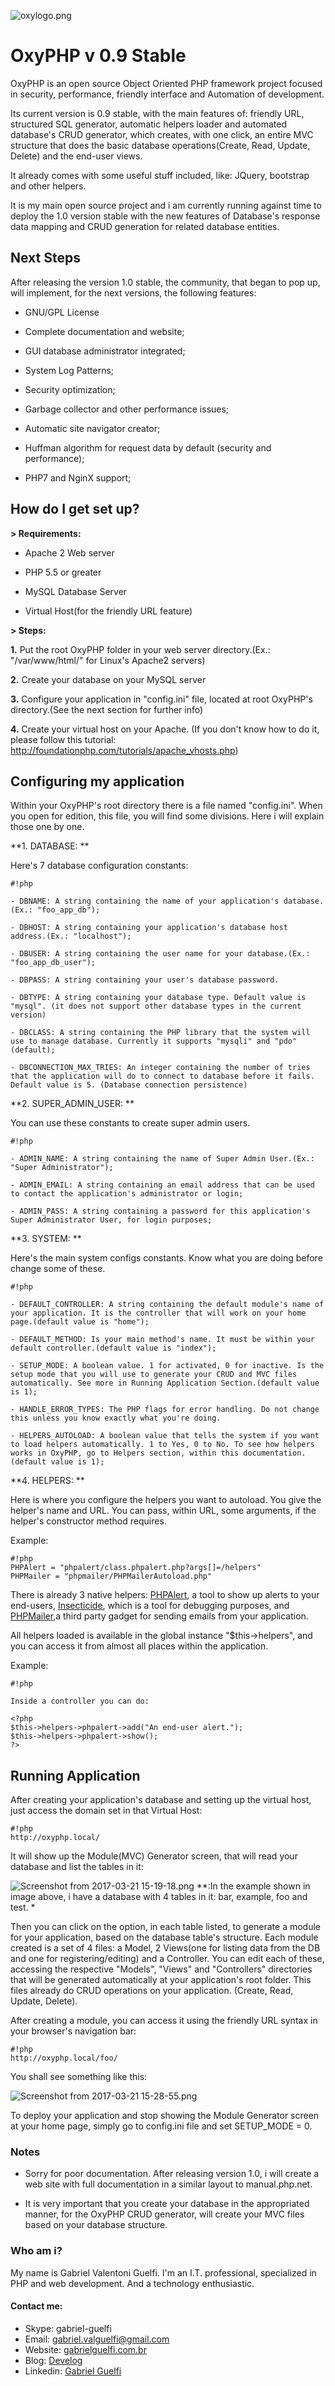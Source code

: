 ![oxylogo.png](https://bitbucket.org/repo/p6xdM7/images/2318018827-oxylogo.png)

# OxyPHP v 0.9 Stable #

OxyPHP is an open source Object Oriented PHP framework project focused in security, performance, friendly interface and Automation of development.

Its current version is 0.9 stable, with the main features of: friendly URL, structured SQL generator, automatic helpers loader and automated database's CRUD generator, which creates, with one click, an entire MVC structure that does the basic database operations(Create, Read, Update, Delete) and the end-user views.

It already comes with some useful stuff included, like: JQuery, bootstrap and other helpers.

It is my main open source project and i am currently running against time to deploy the 1.0 version stable with the new features of Database's response data mapping and CRUD generation for related database entities.



## Next Steps ##


After releasing the version 1.0 stable, the community, that began to pop up, will implement, for the next versions, the following features:

- GNU/GPL License

- Complete documentation and website;

- GUI database administrator integrated;

- System Log Patterns;

- Security optimization;

- Garbage collector and other performance issues;

- Automatic site navigator creator;

- Huffman algorithm for request data by default (security and performance);

- PHP7 and NginX support;



## How do I get set up? ##


**> Requirements:**

- Apache 2 Web server

- PHP 5.5 or greater

- MySQL Database Server

- Virtual Host(for the friendly URL feature)


**> Steps:**

**1.** Put the root OxyPHP folder in your web server directory.(Ex.: "/var/www/html/" for Linux's Apache2 servers)

**2.** Create your database on your MySQL server

**3.** Configure your application in "config.ini" file, located at root OxyPHP's directory.(See the next section for further info)

**4.** Create your virtual host on your Apache. (If you don't know how to do it, please follow this tutorial: http://foundationphp.com/tutorials/apache_vhosts.php)



## Configuring my application ##

Within your OxyPHP's root directory there is a file named "config.ini". When you open for edition, this file, you will find some divisions. Here i will explain those one by one.

**1. DATABASE: ** 

Here's 7 database configuration constants:
```
#!php

- DBNAME: A string containing the name of your application's database.(Ex.: "foo_app_db");

- DBHOST: A string containing your application's database host address.(Ex.: "localhost");

- DBUSER: A string containing the user name for your database.(Ex.: "foo_app_db_user");

- DBPASS: A string containing your user's database password.

- DBTYPE: A string containing your database type. Default value is "mysql". (it does not support other database types in the current version)

- DBCLASS: A string containing the PHP library that the system will use to manage database. Currently it supports "mysqli" and "pdo"(default);

- DBCONNECTION_MAX_TRIES: An integer containing the number of tries that the application will do to connect to database before it fails. Default value is 5. (Database connection persistence)

```

**2. SUPER_ADMIN_USER: **

You can use these constants to create super admin users.

```
#!php

- ADMIN_NAME: A string containing the name of Super Admin User.(Ex.: "Super Administrator");

- ADMIN_EMAIL: A string containing an email address that can be used to contact the application's administrator or login;

- ADMIN_PASS: A string containing a password for this application's Super Administrator User, for login purposes;

```

**3. SYSTEM: **

Here's the main system configs constants. Know what you are doing before change some of these.

```
#!php

- DEFAULT_CONTROLLER: A string containing the default module's name of your application. It is the controller that will work on your home page.(default value is "home");

- DEFAULT_METHOD: Is your main method's name. It must be within your default controller.(default value is "index");

- SETUP_MODE: A boolean value. 1 for activated, 0 for inactive. Is the setup mode that you will use to generate your CRUD and MVC files automatically. See more in Running Application Section.(default value is 1);

- HANDLE_ERROR_TYPES: The PHP flags for error handling. Do not change this unless you know exactly what you're doing.

- HELPERS_AUTOLOAD: A boolean value that tells the system if you want to load helpers automatically. 1 to Yes, 0 to No. To see how helpers works in OxyPHP, go to Helpers section, within this documentation.(default value is 1);

```

**4. HELPERS: **

Here is where you configure the helpers you want to autoload. You give the helper's name and URL. You can pass, within URL, some arguments, if the helper's constructor method requires.

Example:
```
#!php
PHPAlert = "phpalert/class.phpalert.php?args[]=/helpers"
PHPMailer = "phpmailer/PHPMailerAutoload.php"
```
There is already 3 native helpers: [PHPAlert](https://bitbucket.org/gabriel-guelfi/php-alert), a tool to show up alerts to your end-users, [Insecticide](https://bitbucket.org/gabriel-guelfi/insecticide), which is a tool for debugging purposes, and [PHPMailer](https://github.com/PHPMailer/PHPMailer),a third party gadget for sending emails from your application.

All helpers loaded is available in the global instance "$this->helpers", and you can access it from almost all places within the application.

Example:
```
#!php

Inside a controller you can do:

<?php
$this->helpers->phpalert->add("An end-user alert.");
$this->helpers->phpalert->show();
?>
```



## Running Application ##

After creating your application's database and setting up the virtual host, just access the domain set in that Virtual Host:

```
#!php
http://oxyphp.local/
```

It will show up the Module(MVC) Generator screen, that will read your database and list the tables in it:

![Screenshot from 2017-03-21 15-19-18.png](https://bitbucket.org/repo/p6xdM7/images/3280251291-Screenshot%20from%202017-03-21%2015-19-18.png)
**:In the example shown in image above, i have a database with 4 tables in it: bar, example, foo and test.
*


Then you can click on the option, in each table listed, to generate a module for your application, based on the database table's structure. Each module created is a set of 4 files: a Model, 2 Views(one for listing data from the DB and one for registering/editing) and a Controller. You can edit each of these, accessing the respective "Models", "Views" and "Controllers" directories that will be generated automatically at your application's root folder. This files already do CRUD operations on your application. (Create, Read, Update, Delete).

After creating a module, you can access it using the friendly URL syntax in your browser's navigation bar:

```
#!php
http://oxyphp.local/foo/
```

You shall see something like this:

![Screenshot from 2017-03-21 15-28-55.png](https://bitbucket.org/repo/p6xdM7/images/1366632440-Screenshot%20from%202017-03-21%2015-28-55.png)

To deploy your application and stop showing the Module Generator screen at your home page, simply go to config.ini file and set SETUP_MODE = 0.



### Notes ###

- Sorry for poor documentation. After releasing version 1.0, i will create a web site with full documentation in a similar layout to manual.php.net.

- It is very important that you create your database in the appropriated manner, for the OxyPHP CRUD generator, will create your MVC files based on your database structure.



### Who am i? ###

My name is Gabriel Valentoni Guelfi. I'm an I.T. professional, specialized in PHP and web development. And a technology enthusiastic.

#### Contact me: ####
* Skype: gabriel-guelfi
* Email: gabriel.valguelfi@gmail.com
* Website: [gabrielguelfi.com.br](http://gabrielguelfi.com.br)
* Blog: [Develog](http://blog.gabrielguelfi.com.br)
* Linkedin: [Gabriel Guelfi](https://br.linkedin.com/in/gabriel-valentoni-guelfi-30ba8b4b)
